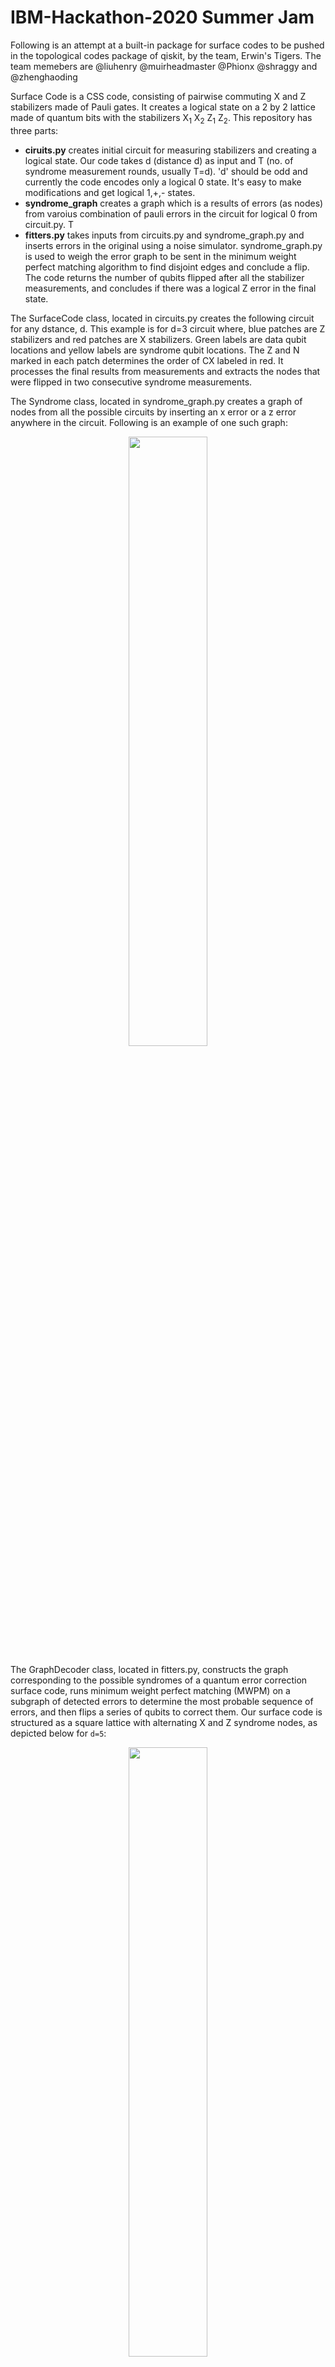 # IBM-Hackathon-2020 Summer Jam
Following is an attempt at a built-in package for surface codes to be pushed in the topological codes package of qiskit, by the team, Erwin's Tigers. The team memebers are @liuhenry @muirheadmaster @Phionx @shraggy and @zhenghaoding

Surface Code is a CSS code, consisting of pairwise commuting X and Z stabilizers made of Pauli gates. It creates a logical state on a 2 by 2 lattice made of quantum bits with the stabilizers X<sub>1</sub> X<sub>2</sub> Z<sub>1</sub> Z<sub>2</sub>. This repository has three parts: 
- **ciruits.py** creates initial circuit for measuring stabilizers and creating a logical state. Our code takes d (distance d) as input and T (no. of syndrome measurement rounds, usually T=d). 'd' should be odd and currently the code encodes only a logical 0 state. It's easy to make modifications and get logical 1,+,- states.
- **syndrome_graph** creates a graph which is a results of errors (as nodes) from varoius combination of pauli errors in the circuit for logical 0 from circuit.py. T
- **fitters.py** takes inputs from circuits.py and syndrome_graph.py and inserts errors in the original using a noise simulator. syndrome_graph.py is used to weigh the error graph to be sent in the minimum weight perfect matching algorithm to find disjoint edges and conclude a flip. The code returns the number of qubits flipped after all the stabilizer measurements, and concludes if there was a logical Z error in the final state.

The SurfaceCode class, located in circuits.py creates the following circuit for any dstance, d. This example is for d=3 circuit where, blue patches are Z stabilizers and red patches are X stabilizers. Green labels are data qubit locations and yellow labels are syndrome qubit locations. The Z and N marked in each patch determines the order of CX labeled in red. It processes the final results from measurements and extracts the nodes that were flipped in two consecutive syndrome measurements.

The Syndrome class, located in syndrome_graph.py creates a graph of nodes from all the possible circuits by inserting an x error or a z error anywhere in the circuit. Following is an example of one such graph:
<p align="center">
<img src="https://github.com/Phionx/qiskit_surface_codes/blob/master/SurfaceCode/tutorials/img/Graph.png" width="50%">
</p>


The GraphDecoder class, located in fitters.py, constructs the graph corresponding to the possible syndromes of a quantum error correction surface code, runs minimum weight perfect matching (MWPM) on a subgraph of detected errors to determine the most probable sequence of errors, and then flips a series of qubits to correct them. Our surface code is structured as a square lattice with alternating X and Z syndrome nodes, as depicted below for `d=5`:
<p align="center">
<img src="https://user-images.githubusercontent.com/42923017/86202361-01b9ce80-bb30-11ea-8656-820d8bb17085.jpg" width="50%">
</p>
This surface code evolves over a specified number of time steps `T`, effectively creating `T` syndrome node lattices. So, our 3D syndrome graph has the time step as the z dimension and the syndrome node lattices in the xy plane. Virtual nodes, which are nonphysical but nevertheless error-inducing, alternate between X and Z nodes across the border of the surface code and are also included in the graph. We construct our 3D syndrome graph by specifying the coordinates of the syndrome and virtual nodes, connecting the lattice of syndrome nodes at a given time step, and connecting the lattices between adjacent time steps and virtual nodes to their adjacent syndrome nodes at all time steps. Each edge weight is 1 to denote that adjacent syndrome nodes have a rotated Manhattan distance of 1. Below is an example of a 3D syndrome graph of X syndromes with `d=3` and `T=3`:
<p align="center">
<img src="https://user-images.githubusercontent.com/42923017/86195157-49375f00-bb1e-11ea-8dd1-63a3adae1002.jpg" width="50%">
</p>
Then, a subgraph of detected syndrome errors is extracted, where we account for path degeneracy in the edge weights and clone virtual nodes to allow for multiple virtual node to syndrome node matchings.
Below is an example of this error subgraph with `node_set = [(0, 1.5, 0.5), (1, 1.5, 0.5), (1, 0.5, 1.5), (2, 0.5, 1.5)]`:
<p align="center">
<img src="https://user-images.githubusercontent.com/42923017/86195162-4b99b900-bb1e-11ea-8f61-61ebf97a77f5.jpg" width="50%">
</p>
To determine the most probable set of syndrome errors, we run a MWPM on the error subgraph.
Below is an example of the MWPM matching graph for our error subgraph:
<p align="center">
<img src="https://user-images.githubusercontent.com/42923017/86195169-505e6d00-bb1e-11ea-9ad3-259d87911718.jpg" width="50%">
</p>
Finally, we correct the syndrome errors through a series of qubit flips.

# Sources
- [Surface Codes: Towards Practical Large-Scale Quantum Computation](https://arxiv.org/abs/1208.0928)
- [Stabilizer Codes and Quantum Error Correction](https://arxiv.org/pdf/quant-ph/9705052.pdf)
- [Multi-path Summation for Decoding 2D Topological Codes](https://quantum-journal.org/wp-content/uploads/2018/10/q-2018-10-19-102.pdf)
## Rep Code
- [tutorial](https://qiskit.org/textbook/ch-quantum-hardware/error-correction-repetition-code.html#Lookup-table-decoding)

